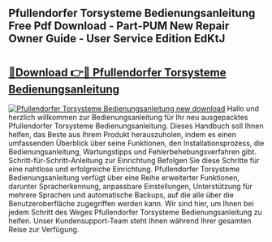 ## Pfullendorfer Torsysteme Bedienungsanleitung Free Pdf Download - Part-PUM New Repair Owner Guide - User Service Edition EdKtJ

# <h2><a href="http://df2axc.blite.top/?on=Pfullendorfer+Torsysteme+Bedienungsanleitung">🔗Download 👉🔴 Pfullendorfer Torsysteme Bedienungsanleitung</a></h2>

[![Pfullendorfer Torsysteme Bedienungsanleitung new download](https://i.imgur.com/lujVjoI.png)](http://df2axc.blite.top/?on=Pfullendorfer+Torsysteme+Bedienungsanleitung)
Hallo und herzlich willkommen zur Bedienungsanleitung für Ihr neu ausgepacktes Pfullendorfer Torsysteme Bedienungsanleitung. Dieses Handbuch soll Ihnen helfen, das Beste aus Ihrem Produkt herauszuholen, indem es einen umfassenden Überblick über seine Funktionen, den Installationsprozess, die Bedienungsanleitung, Wartungstipps und Fehlerbehebungsverfahren gibt. Schritt-für-Schritt-Anleitung zur Einrichtung Befolgen Sie diese Schritte für eine nahtlose und erfolgreiche Einrichtung. Pfullendorfer Torsysteme Bedienungsanleitung verfügt über eine Reihe erweiterter Funktionen, darunter Spracherkennung, anpassbare Einstellungen, Unterstützung für mehrere Sprachen und automatische Backups, auf die alle über die Benutzeroberfläche zugegriffen werden kann. Wir sind hier, um Ihnen bei jedem Schritt des Weges Pfullendorfer Torsysteme Bedienungsanleitung zu helfen. Unser Kundensupport-Team steht Ihnen während Ihrer gesamten Reise zur Verfügung.
